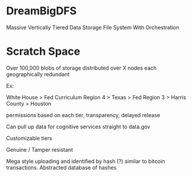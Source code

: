 # DreamBigDFS
Massive Vertically Tiered Data Storage File System With Orchestration


# Scratch Space


Over 100,000 blobs of storage distributed over X nodes each geographically redundant


Ex:


White House > Fed Curriculum Region 4 > Texas > Fed Region 3 > Harris County > Houston

permissions based on each tier, transparency, delayed release

Can pull up data for cognitive services straight to data.gov

Customizable tiers

Genuine / Tamper resistant

Mega style uploading and identified by hash (?) similar to bitcoin transactions. Abstracted database of hashes
